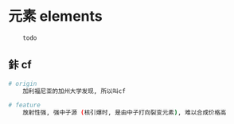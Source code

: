 # 元素 elements

```bash
    todo
```

## 鉲 cf

```bash
# origin
    加利福尼亚的加州大学发现, 所以叫cf

# feature
    放射性强, 强中子源 (核引爆时, 是由中子打向裂变元素), 难以合成价格高
```

